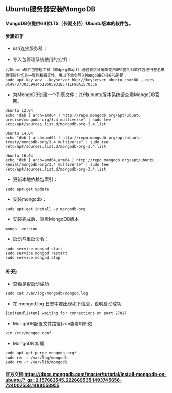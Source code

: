 ## Ubuntu服务器安装MongoDB
#### MongoDB仅提供64位LTS（长期支持）Ubuntu版本的软件包。
#### 步骤如下
- ssh连接服务器：

- 导入包管理系统使用的公钥：

```
//Ubuntu软件包管理工具（即dpkg和apt）通过要求分销商使用GPG密钥对软件包进行签名来确保软件包的一致性和真实性。用以下命令导入MongoDB公共GPG密钥：
sudo apt-key adv --keyserver hkp://keyserver.ubuntu.com:80 --recv 0C49F3730359A14518585931BC711F9BA15703C6
```
- 为MongoDB创建一个列表文件：其他ubuntu版本系统请查看MongoDB官网。

```
Ubuntu 12.04
echo "deb [ arch=amd64 ] http://repo.mongodb.org/apt/ubuntu precise/mongodb-org/3.4 multiverse" | sudo tee /etc/apt/sources.list.d/mongodb-org-3.4.list

Ubuntu 14.04
echo "deb [ arch=amd64 ] http://repo.mongodb.org/apt/ubuntu trusty/mongodb-org/3.4 multiverse" | sudo tee /etc/apt/sources.list.d/mongodb-org-3.4.list

Ubuntu 16.04
echo "deb [ arch=amd64,arm64 ] http://repo.mongodb.org/apt/ubuntu xenial/mongodb-org/3.4 multiverse" | sudo tee /etc/apt/sources.list.d/mongodb-org-3.4.list

```

- 更新本地依赖包索引：

```
sudo apt-get update
```

- 安装mongodb：

```
sudo apt-get install -y mongodb-org
```
- 安装完成后，查看MongoDB版本

```
mongo -version
```
- 启动与重启命令：

```
sudo service mongod start
sudo service mongod restart
sudo service mongod stop
```
### 补充:
- 查看是否启动成功

```
sudo cat /var/log/mongodb/mongod.log
```

- 在 mongod.log 日志中若出现如下信息，说明启动成功

```
[initandlisten] waiting for connections on port 27017
```

- MongoDB配置文件路径(vim查看&修改)

```
vim /etc/mongod.conf
```

- MongoDB 卸载

```
sudo apt-get purge mongodb-org*
sudo rm -r /var/log/mongodb
sudo rm -r /var/lib/mongodb

```

#### 官方文档 <https://docs.mongodb.com/master/tutorial/install-mongodb-on-ubuntu/?_ga=2.157663545.222669535.1493745656-724007558.1488558955>
